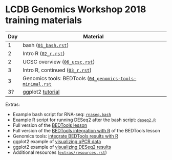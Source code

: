 # LCDB Genomics Workshop 2018 training materials

| Day | Material                                                                                     |
| --- | -------------------                                                                          |
| 1   | bash ([``01_bash.rst``](01_bash.rst))                                                        |
| 2   | Intro R ([``02_r.rst``](02_r.rst))                                                           |
| 2   | UCSC overview ([``06_ucsc.rst``](06_ucsc.rst))                                               |
| 3   | Intro R, continued ([``03_r.rst``](03_r.rst))                                                |
| 3   | Genomics tools: BEDTools ([``04_genomics-tools-minimal.rst``](04_genomics-tools-minimal.rst) |
| 3?  | ggplot2 [tutorial](http://r4ds.had.co.nz/data-visualisation.html)                            |

Extras:

- Example bash script for RNA-seq: [`rnaseq.bash`](extras/rnaseq.bash)
- Example R script for running DESeq2 after the bash script: [`deseq2.R`](extras/deseq2.R)
- Full version of the [BEDTools lesson](04_genomics-tools-full.rst)
- Full version of the [BEDTools integration with R](05_chow_hfd_full.md) of the BEDTools lesson
- Genomics tools: [integrate BEDTools results with R](05_chow_hfd.md)
- ggplot2 example of [visualizing qPCR data](extras/ggplot2_additional/knockdowns_example/knockdowns.md)
- ggplot2 example of [visualizing DESeq2 results](extras/ggplot2_additional/deseq2_example/deseq.md)
- Additional resources ([``extras/resources.rst``](extras/resources.rst))
